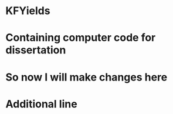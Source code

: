 # KFYields

# Containing computer code for dissertation 
# So now I will make changes here
# Additional line

